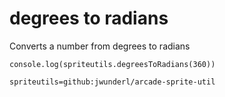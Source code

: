 # degrees to radians

Converts a number from degrees to radians

```blocks
console.log(spriteutils.degreesToRadians(360))
```

```package
spriteutils=github:jwunderl/arcade-sprite-util
```